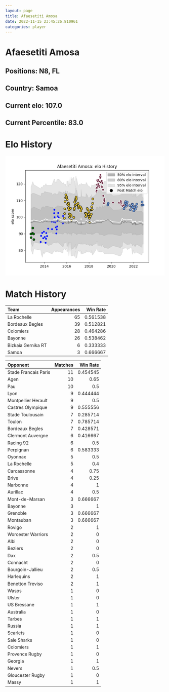 ```yaml
---  
layout: page  
title: Afaesetiti Amosa  
date: 2022-11-15 23:45:26.810961  
categories: player  
---
```

# Afaesetiti Amosa

## Positions: N8, FL

## Country: Samoa

## Current elo: 107.0

## Current Percentile: 83.0

# Elo History


![elo history](history_AfaesetitiAmosa.png)
# Match History


| Team               |   Appearances |   Win Rate |
|:-------------------|--------------:|-----------:|
| La Rochelle        |            65 |   0.561538 |
| Bordeaux Begles    |            39 |   0.512821 |
| Colomiers          |            28 |   0.464286 |
| Bayonne            |            26 |   0.538462 |
| Bizkaia Gernika RT |             6 |   0.333333 |
| Samoa              |             3 |   0.666667 |

| Opponent             |   Matches |   Win Rate |
|:---------------------|----------:|-----------:|
| Stade Francais Paris |        11 |   0.454545 |
| Agen                 |        10 |   0.65     |
| Pau                  |        10 |   0.5      |
| Lyon                 |         9 |   0.444444 |
| Montpellier Herault  |         9 |   0.5      |
| Castres Olympique    |         9 |   0.555556 |
| Stade Toulousain     |         7 |   0.285714 |
| Toulon               |         7 |   0.785714 |
| Bordeaux Begles      |         7 |   0.428571 |
| Clermont Auvergne    |         6 |   0.416667 |
| Racing 92            |         6 |   0.5      |
| Perpignan            |         6 |   0.583333 |
| Oyonnax              |         5 |   0.5      |
| La Rochelle          |         5 |   0.4      |
| Carcassonne          |         4 |   0.75     |
| Brive                |         4 |   0.25     |
| Narbonne             |         4 |   1        |
| Aurillac             |         4 |   0.5      |
| Mont-de-Marsan       |         3 |   0.666667 |
| Bayonne              |         3 |   1        |
| Grenoble             |         3 |   0.666667 |
| Montauban            |         3 |   0.666667 |
| Rovigo               |         2 |   1        |
| Worcester Warriors   |         2 |   0        |
| Albi                 |         2 |   0        |
| Beziers              |         2 |   0        |
| Dax                  |         2 |   0.5      |
| Connacht             |         2 |   0        |
| Bourgoin-Jallieu     |         2 |   0.5      |
| Harlequins           |         2 |   1        |
| Benetton Treviso     |         2 |   1        |
| Wasps                |         1 |   0        |
| Ulster               |         1 |   0        |
| US Bressane          |         1 |   1        |
| Australia            |         1 |   0        |
| Tarbes               |         1 |   1        |
| Russia               |         1 |   1        |
| Scarlets             |         1 |   0        |
| Sale Sharks          |         1 |   0        |
| Colomiers            |         1 |   1        |
| Provence Rugby       |         1 |   0        |
| Georgia              |         1 |   1        |
| Nevers               |         1 |   0.5      |
| Gloucester Rugby     |         1 |   0        |
| Massy                |         1 |   1        |